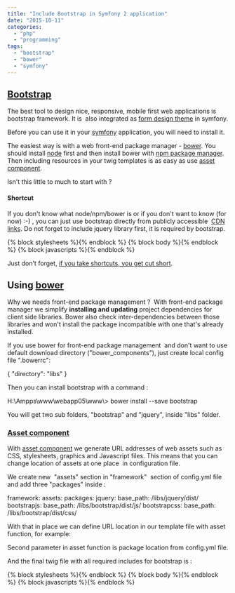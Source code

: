 ```yaml
---
title: "Include Bootstrap in Symfony 2 application"
date: "2015-10-11"
categories: 
  - "php"
  - "programming"
tags: 
  - "bootstrap"
  - "bower"
  - "symfony"
---
```


## [Bootstrap](http://getbootstrap.com/)

The best tool to design nice, responsive, mobile first web applications is bootstrap framework. It is  also integrated as [form design theme](http://symfony.com/blog/new-in-symfony-2-6-bootstrap-form-theme) in symfony.

Before you can use it in your [symfony](http://symfony.com/) application, you will need to install it.

The easiest way is with a web front-end package manager - [bower](http://symfony.com/doc/current/cookbook/frontend/bower.html). You should install [node](https://nodejs.org/en/) first and then install bower with [npm package manager](https://www.npmjs.com/package/bower).  Then including resources in your twig templates is as easy as use [asset component](http://symfony.com/blog/new-in-symfony-2-7-the-new-asset-component).

Isn't this little to much to start with ?

#### Shortcut

If you don't know what node/npm/bower is or if you don't want to know (for now) :-) , you can just use bootstrap directly from publicly accessible  [CDN links](http://getbootstrap.com/getting-started/#download-cdn). Do not forget to include jquery library first, it is required by bootstrap.

<!DOCTYPE html>
<html>
    <head>
        <meta charset="UTF-8">
        <meta http-equiv="X-UA-Compatible" content="IE=edge">
        <meta name="viewport" content="width=device-width, initial-scale=1">        
        <title>{% block title %}Bisaga application{% endblock %}</title>
        {% block stylesheets %}{% endblock %}
        <link rel="icon" type="image/x-icon" href="{{ asset('favicon.ico') }}" />
        <link rel="stylesheet" href="https://maxcdn.bootstrapcdn.com/bootstrap/3.3.5/css/bootstrap.min.css">
        <link rel="stylesheet" href="https://maxcdn.bootstrapcdn.com/bootstrap/3.3.5/css/bootstrap-theme.min.css">
        <!-- HTML5 shim and Respond.js for IE8 support of HTML5 elements and media queries -->
        <!-- WARNING: Respond.js doesn't work if you view the page via file:// -->
        <!--\[if lt IE 9\]>
          <script src="https://oss.maxcdn.com/html5shiv/3.7.2/html5shiv.min.js"></script>
          <script src="https://oss.maxcdn.com/respond/1.4.2/respond.min.js"></script>
        <!\[endif\]-->        
    </head>
    <body>
        {% block body %}{% endblock %}
        {% block javascripts %}{% endblock %}
        <!-- jQuery (necessary for Bootstrap's JavaScript plugins) -->
        <script src="https://code.jquery.com/jquery-2.1.4.min.js"></script>
        <!-- Include all compiled plugins (below), or include individual files as needed -->
        <script src="https://maxcdn.bootstrapcdn.com/bootstrap/3.3.5/js/bootstrap.min.js"></script>
    </body>
</html>

Just don't forget, [if you take shortcuts, you get cut short](http://www.brainyquote.com/quotes/quotes/g/garybusey457780.html?src=t_shortcuts).

## Using [bower](http://bower.io/)

Why we needs front-end package management ?  With front-end package manager we simplify **installing and updating** project dependencies for client side libraries. Bower also check inter-dependencies between those libraries and won't install the package incompatible with one that's already installed.

If you use bower for front-end package management  and don't want to use default download directory ("bower\_components"), just create local config file ".bowerrc":

{
  "directory": "libs"
}

Then you can install bootstrap with a command :

H:\\Ampps\\www\\webapp05\\www\\> bower install --save bootstrap

You will get two sub folders, "bootstrap" and "jquery", inside "libs" folder.

### [Asset component](http://symfony.com/blog/new-in-symfony-2-7-the-new-asset-component)

With [asset component](http://symfony.com/blog/new-in-symfony-2-7-the-new-asset-component) we generate URL addresses of web assets such as CSS, stylesheets, graphics and Javascript files. This means that you can change location of assets at one place  in configuration file.

We create new  "assets" section in "framework"  section of config.yml file and add three "packages" inside :

framework:
    assets:
        packages:
            jquery:
                base\_path: /libs/jquery/dist/
            bootstrapjs:
                base\_path: /libs/bootstrap/dist/js/
            bootstrapcss:
                base\_path: /libs/bootstrap/dist/css/

With that in place we can define URL location in our template file with asset function, for example:

 <link rel="stylesheet" href="{{ asset('bootstrap.min.css', 'bootstrapcss') }}">

Second parameter in asset function is package location from config.yml file.

And the final twig file with all required includes for bootstrap is :

<!DOCTYPE html>
<html>
    <head>
        <meta charset="UTF-8">
        <meta http-equiv="X-UA-Compatible" content="IE=edge">
        <meta name="viewport" content="width=device-width, initial-scale=1">        
        <title>{% block title %}Bisaga application{% endblock %}</title>
        {% block stylesheets %}{% endblock %}
        <link rel="icon" type="image/x-icon" href="{{ asset('favicon.ico') }}" />
        <link rel="stylesheet" href="{{ asset('bootstrap.min.css', 'bootstrapcss') }}">
        <!-- HTML5 shim and Respond.js for IE8 support of HTML5 elements and media queries -->
        <!-- WARNING: Respond.js doesn't work if you view the page via file:// -->
        <!--\[if lt IE 9\]>
          <script src="https://oss.maxcdn.com/html5shiv/3.7.2/html5shiv.min.js"></script>
          <script src="https://oss.maxcdn.com/respond/1.4.2/respond.min.js"></script>
        <!\[endif\]-->        
    </head>
    <body>
        {% block body %}{% endblock %}
        {% block javascripts %}{% endblock %}
        <!-- jQuery (necessary for Bootstrap's JavaScript plugins) -->
        <script src="{{ asset('jquery.min.js', 'jquery') }}"></script>
        <!-- Include all compiled plugins (below), or include individual files as needed -->
        <script src="{{ asset('bootstrap.min.js', 'bootstrapjs')}}"></script>
    </body>
</html>
